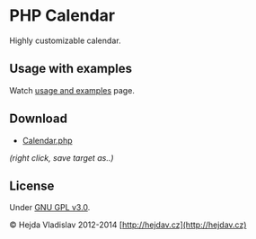 PHP Calendar
============

Highly customizable calendar.

Usage with examples
-------------------

Watch [usage and examples](http://phpcalendar.hejdav.cz) page.

Download
--------

- [Calendar.php](https://raw.githubusercontent.com/VladaHejda/calendarPHP/master/src/Calendar.php)

*(right click, save target as..)*

License
-------

Under [GNU GPL v3.0](http://www.gnu.org/licenses/gpl-3.0.html).


© Hejda Vladislav 2012-2014 [http://hejdav.cz](http://hejdav.cz)
